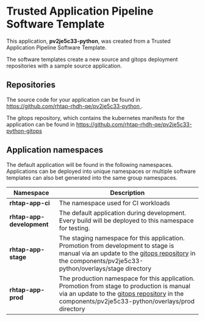 # Trusted Application Pipeline Software Template

This application, **pv2je5c33-python**, was created from a Trusted Application Pipeline Software Template.

The software templates create a new source and gitops deployment repositories with a sample source application. 

## Repositories

The source code for your application can be found in [https://github.com/rhtap-rhdh-qe/pv2je5c33-python ](https://github.com/rhtap-rhdh-qe/pv2je5c33-python ).
 
The gitops repository, which contains the kubernetes manifests for the application can be found in 
[https://github.com/rhtap-rhdh-qe/pv2je5c33-python-gitops ](https://github.com/rhtap-rhdh-qe/pv2je5c33-python-gitops ) 

## Application namespaces 

The default application will be found in the following namespaces. Applications can be deployed into unique namespaces or multiple software templates can also bet generated into the same group namespaces.  

|  Namespace   |  Description   |  
| -------- | -------- |
| **rhtap-app-ci** | The namespace used for CI workloads |
| **rhtap-app-development** | The default application during development. Every build will be deployed to this namespace for testing. |
| **rhtap-app-stage** | The staging namespace for this application. Promotion from development to stage is manual via an update to the [gitops repository](https://github.com/rhtap-rhdh-qe/pv2je5c33-python-gitops ) in the components/pv2je5c33-python/overlays/stage directory |
| **rhtap-app-prod** | The production namespace for this application. Promotion from stage to production is manual via an update to the [gitops repository](https://github.com/rhtap-rhdh-qe/pv2je5c33-python-gitops ) in the components/pv2je5c33-python/overlays/prod directory |